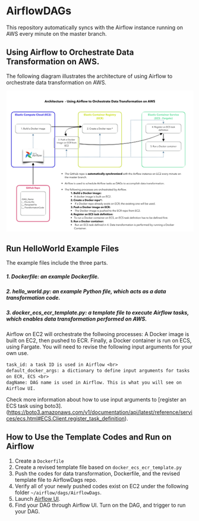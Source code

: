 # AirflowDAGs
This repository automatically syncs with the Airflow instance running on AWS every minute on the master branch.

##  Using Airflow to Orchestrate Data Transformation on AWS.
The following diagram illustrates the architecture of using Airflow to orchestrate data transformation on AWS.


![System diagram for using Airflow on AWS](/image/airflow_v6.png)


## Run HelloWorld Example Files
The example files include the three parts\. 
##### 1. Dockerfile: an example Dockerfile.
##### 2. hello_world.py: an example Python file, which acts as a data transformation code.
##### 3. docker_ecs_ecr_template.py: a template file to execute Airflow tasks, which enables data transformation performed on AWS. <br> 

Airflow on EC2 will orchestrate the follwoing processes: A Docker image is built on EC2, then pushed to ECR. Finally, a Docker container is run on ECS, using Fargate. You will need to revise the following input arguments for your own use. 


``` 
task_id: a task ID is used in Airflow <br>
default_docker_args: a dictionary to define input arguments for tasks on ECR, ECS <br>
dagName: DAG name is used in Airflow. This is what you will see on Airflow UI.
```


Check more information about how to use input arguments to [register an ECS task using boto3]. (https://boto3.amazonaws.com/v1/documentation/api/latest/reference/services/ecs.html#ECS.Client.register_task_definition).


## How to Use the Template Codes and Run on Airflow
1. Create a ```Dockerfile```
1. Create a revised template file based on  ```docker_ecs_ecr_template.py```
1. Push the codes for data transformation, Dockerfile, and the revised template file to AirflowDags repo. 
1. Verify all of your newly pushed codes exist on EC2 under the following folder ``` ~/airflow/dags/AirflowDags ```.
1. Launch [Airflow UI](https://fst-apc-airflow.agro.services/admin/).
1. Find your DAG through Airflow UI. Turn on the DAG, and trigger to run your DAG.
